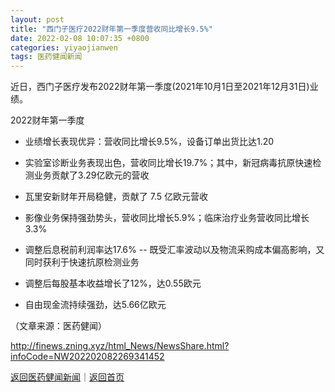 ```yaml
---
layout: post
title: "西门子医疗2022财年第一季度营收同比增长9.5%"
date: 2022-02-08 10:07:35 +0800
categories: yiyaojianwen
tags: 医药健闻新闻
---
```

<p>近日，西门子医疗发布2022财年第一季度(2021年10月1日至2021年12月31日)业绩。</p>
 <p>2022财年第一季度</p>
 <ul><li><p>业绩增长表现优异：营收同比增长9.5%，设备订单出货比达1.20</p>
 </li><li><p>实验室诊断业务表现出色，营收同比增长19.7%；其中，新冠病毒抗原快速检测业务贡献了3.29亿欧元的营收</p>
 </li><li><p>瓦里安新财年开局稳健，贡献了 7.5 亿欧元营收</p>
 </li><li><p>影像业务保持强劲势头，营收同比增长5.9%；临床治疗业务营收同比增长3.3%</p>
 </li><li><p>调整后息税前利润率达17.6% -- 既受汇率波动以及物流采购成本偏高影响，又同时获利于快速抗原检测业务</p>
 </li><li><p>调整后每股基本收益增长了12%，达0.55欧元</p>
 </li><li><p>自由现金流持续强劲，达5.66亿欧元</p>
 </li></ul><p class="em_media">（文章来源：医药健闻）</p>

<http://finews.zning.xyz/html_News/NewsShare.html?infoCode=NW202202082269341452>

[返回医药健闻新闻](//finews.withounder.com/category/yiyaojianwen.html)｜[返回首页](//finews.withounder.com/)